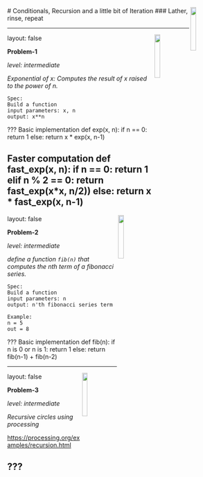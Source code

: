 <img src="../img/logo.jpg" width="16%" align="right">
# Conditionals, Recursion and a little bit of Iteration
### Lather, rinse, repeat

---
layout: false
<img src="../img/logo.jpg" width="16%" align="right">


**Problem-1**

_level: intermediate_

*Exponential of x: Computes the result of x raised to the power of n.*

```
Spec:
Build a function
input parameters: x, n
output: x**n
```
???
Basic implementation
def exp(x, n):
    if n == 0:
        return 1
    else:
        return x * exp(x, n-1)

Faster computation
def fast_exp(x, n):
    if n == 0:
        return 1
    elif n % 2 == 0:
        return fast_exp(x*x, n/2))
    else:
        return x * fast_exp(x, n-1)
---
layout: false
<img src="../img/logo.jpg" width="16%" align="right">


**Problem-2**

_level: intermediate_

*define a function `fib(n)` that computes the nth term of a fibonacci series.*

```
Spec:
Build a function
input parameters: n
output: n'th fibonacci series term

Example:
n = 5
out = 8
```
???
Basic implementation
def fib(n):
    if n is 0 or n is 1:
        return 1
    else:
        return fib(n-1) + fib(n-2)

---
layout: false
<img src="../img/logo.jpg" width="16%" align="right">


**Problem-3**

_level: intermediate_

*Recursive circles using processing*

https://processing.org/examples/recursion.html


???
---
